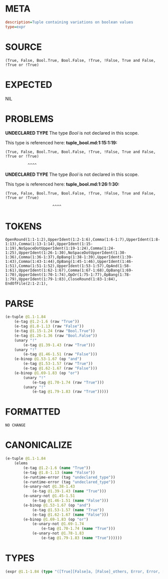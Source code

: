 # META
~~~ini
description=Tuple containing variations on boolean values
type=expr
~~~
# SOURCE
~~~roc
(True, False, Bool.True, Bool.False, !True, !False, True and False, !True or !True)
~~~
# EXPECTED
NIL
# PROBLEMS
**UNDECLARED TYPE**
The type _Bool_ is not declared in this scope.

This type is referenced here:
**tuple_bool.md:1:15:1:19:**
```roc
(True, False, Bool.True, Bool.False, !True, !False, True and False, !True or !True)
```
              ^^^^


**UNDECLARED TYPE**
The type _Bool_ is not declared in this scope.

This type is referenced here:
**tuple_bool.md:1:26:1:30:**
```roc
(True, False, Bool.True, Bool.False, !True, !False, True and False, !True or !True)
```
                         ^^^^


# TOKENS
~~~zig
OpenRound(1:1-1:2),UpperIdent(1:2-1:6),Comma(1:6-1:7),UpperIdent(1:8-1:13),Comma(1:13-1:14),UpperIdent(1:15-1:19),NoSpaceDotUpperIdent(1:19-1:24),Comma(1:24-1:25),UpperIdent(1:26-1:30),NoSpaceDotUpperIdent(1:30-1:36),Comma(1:36-1:37),OpBang(1:38-1:39),UpperIdent(1:39-1:43),Comma(1:43-1:44),OpBang(1:45-1:46),UpperIdent(1:46-1:51),Comma(1:51-1:52),UpperIdent(1:53-1:57),OpAnd(1:58-1:61),UpperIdent(1:62-1:67),Comma(1:67-1:68),OpBang(1:69-1:70),UpperIdent(1:70-1:74),OpOr(1:75-1:77),OpBang(1:78-1:79),UpperIdent(1:79-1:83),CloseRound(1:83-1:84),
EndOfFile(2:1-2:1),
~~~
# PARSE
~~~clojure
(e-tuple @1.1-1.84
	(e-tag @1.2-1.6 (raw "True"))
	(e-tag @1.8-1.13 (raw "False"))
	(e-tag @1.15-1.24 (raw "Bool.True"))
	(e-tag @1.26-1.36 (raw "Bool.False"))
	(unary "!"
		(e-tag @1.39-1.43 (raw "True")))
	(unary "!"
		(e-tag @1.46-1.51 (raw "False")))
	(e-binop @1.53-1.67 (op "and")
		(e-tag @1.53-1.57 (raw "True"))
		(e-tag @1.62-1.67 (raw "False")))
	(e-binop @1.69-1.83 (op "or")
		(unary "!"
			(e-tag @1.70-1.74 (raw "True")))
		(unary "!"
			(e-tag @1.79-1.83 (raw "True")))))
~~~
# FORMATTED
~~~roc
NO CHANGE
~~~
# CANONICALIZE
~~~clojure
(e-tuple @1.1-1.84
	(elems
		(e-tag @1.2-1.6 (name "True"))
		(e-tag @1.8-1.13 (name "False"))
		(e-runtime-error (tag "undeclared_type"))
		(e-runtime-error (tag "undeclared_type"))
		(e-unary-not @1.38-1.43
			(e-tag @1.39-1.43 (name "True")))
		(e-unary-not @1.45-1.51
			(e-tag @1.46-1.51 (name "False")))
		(e-binop @1.53-1.67 (op "and")
			(e-tag @1.53-1.57 (name "True"))
			(e-tag @1.62-1.67 (name "False")))
		(e-binop @1.69-1.83 (op "or")
			(e-unary-not @1.69-1.74
				(e-tag @1.70-1.74 (name "True")))
			(e-unary-not @1.78-1.83
				(e-tag @1.79-1.83 (name "True"))))))
~~~
# TYPES
~~~clojure
(expr @1.1-1.84 (type "([True][False]a, [False]_others, Error, Error, [True][False]a, [True][False]a, [True][False]a, [True][False]a)"))
~~~
